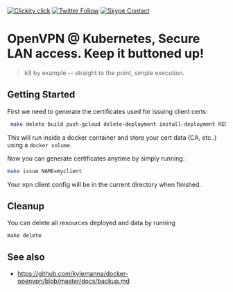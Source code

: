 <!--
#                                 __                 __
#    __  ______  ____ ___  ____ _/ /____  ____  ____/ /
#   / / / / __ \/ __ `__ \/ __ `/ __/ _ \/ __ \/ __  /
#  / /_/ / /_/ / / / / / / /_/ / /_/  __/ /_/ / /_/ /
#  \__, /\____/_/ /_/ /_/\__,_/\__/\___/\____/\__,_/
# /____                     matthewdavis.io, holla!
#
#-->

[![Clickity click](https://img.shields.io/badge/k8s%20by%20example%20yo-limit%20time-ff69b4.svg?style=flat-square)](https://k8.matthewdavis.io)
[![Twitter Follow](https://img.shields.io/twitter/follow/yomateod.svg?label=Follow&style=flat-square)](https://twitter.com/yomateod) [![Skype Contact](https://img.shields.io/badge/skype%20id-appsoa-blue.svg?style=flat-square)](skype:appsoa?chat)

# OpenVPN @ Kubernetes, Secure LAN access. Keep it buttoned up!

> k8 by example -- straight to the point, simple execution.

## Getting Started

First we need to generate the certificates used for issuing client certs:

```sh
 make delete build push-gcloud delete-deployment install-deployment REMOTE_TAG=gcr.io/streaming-platform-devqa/cluster-2/infra-openvpn:latest
```

This will run inside a docker container and store your cert data (CA, etc..) using a `docker volume`.

Now you can generate certificates anytime by simply running:

```sh
make issue NAME=myclient
```

Your vpn client config will be in the current directory when finished.

## Cleanup

You can delete all resources deployed and data by running

```
make delete
```

## See also

* https://github.com/kylemanna/docker-openvpn/blob/master/docs/backup.md
